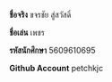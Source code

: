 ﻿**ชื่อจริง** ขจรชัย สู่สวัสดิ์

**ชื่อเล่น** เพชร

**รหัสนักศึกษา** 5609610695

**Github Account** petchkjc